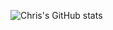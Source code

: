 ![Chris's GitHub stats](https://github-readme-stats.vercel.app/api?username=guanhuali1018&show_icons=true&theme=radical)
